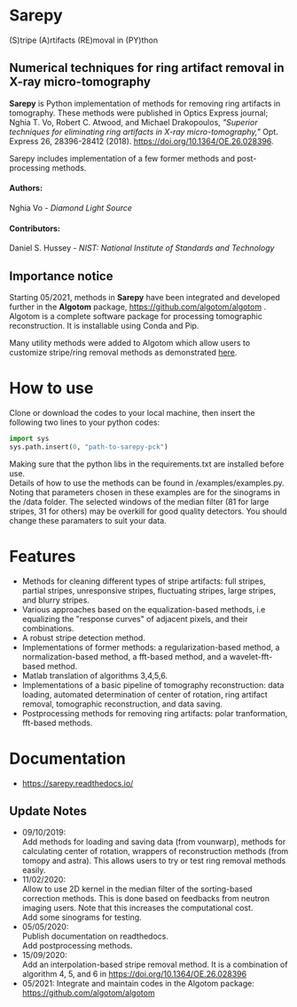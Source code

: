 # Sarepy
(S)tripe (A)rtifacts (RE)moval in (PY)thon
## Numerical techniques for ring artifact removal in X-ray micro-tomography

**Sarepy** is Python implementation of methods for removing ring artifacts in tomography. These methods were published in Optics Express journal; Nghia T. Vo, Robert C. Atwood, and Michael Drakopoulos, *"Superior techniques for eliminating ring artifacts in X-ray micro-tomography,"* Opt. Express 26, 28396-28412 (2018). https://doi.org/10.1364/OE.26.028396.

Sarepy includes implementation of a few former methods and post-processing methods.

#### Authors:

Nghia Vo - *Diamond Light Source*

#### Contributors:

Daniel S. Hussey - *NIST: National Institute of Standards and Technology* 

Importance notice
------------------
Starting 05/2021, methods in **Sarepy** have been integrated and developed further in
the **Algotom** package, https://github.com/algotom/algotom . Algotom is a
complete software package for processing tomographic reconstruction. It is
installable using Conda and Pip.

Many utility methods were added to Algotom which allow users to customize 
stripe/ring removal methods as demonstrated [here](https://sarepy.readthedocs.io/toc/section5.html).


How to use
==========
Clone or download the codes to your local machine, then insert the following two lines to your python codes:  
```python
import sys  
sys.path.insert(0, "path-to-sarepy-pck")
```
Making sure that the python libs in the requirements.txt are installed before use.  
Details of how to use the methods can be found in /examples/examples.py. Noting that parameters chosen in these examples are for the sinograms in the /data folder. The selected windows of the median filter (81 for large stripes, 31 for others) may be overkill for good quality detectors. You should change these paramaters to suit your data.

Features
========
- Methods for cleaning different types of stripe artifacts: full stripes, partial stripes, unresponsive stripes, fluctuating stripes, large stripes, and blurry stripes.
- Various approaches based on the equalization-based methods, i.e equalizing the "response curves" of adjacent pixels, and their combinations.
- A robust stripe detection method.
- Implementations of former methods: a regularization-based method, a normalization-based method, a fft-based method, and a wavelet-fft-based method. 
- Matlab translation of algorithms 3,4,5,6.
- Implementations of a basic pipeline of tomography reconstruction: data loading, automated determination of center of rotation, ring artifact removal, tomographic reconstruction, and data saving.
- Postprocessing methods for removing ring artifacts: polar tranformation, fft-based methods.

Documentation
=============
- https://sarepy.readthedocs.io/


Update Notes
------------
- 09/10/2019:  
   Add methods for loading and saving data (from vounwarp), methods for calculating center of rotation, wrappers of reconstruction methods (from tomopy and astra). This allows users to try or test ring removal methods easily.
- 11/02/2020:  
   Allow to use 2D kernel in the median filter of the sorting-based correction methods. This is done based on feedbacks from neutron imaging users. Note that this increases the computational cost.  
   Add some sinograms for testing.
- 05/05/2020:  
   Publish documentation on readthedocs.  
   Add postprocessing methods.
- 15/09/2020:  
   Add an interpolation-based stripe removal method. It is a combination of algorithm 4, 5, and 6 in https://doi.org/10.1364/OE.26.028396
- 05/2021:
   Integrate and maintain codes in the Algotom package: https://github.com/algotom/algotom
   
